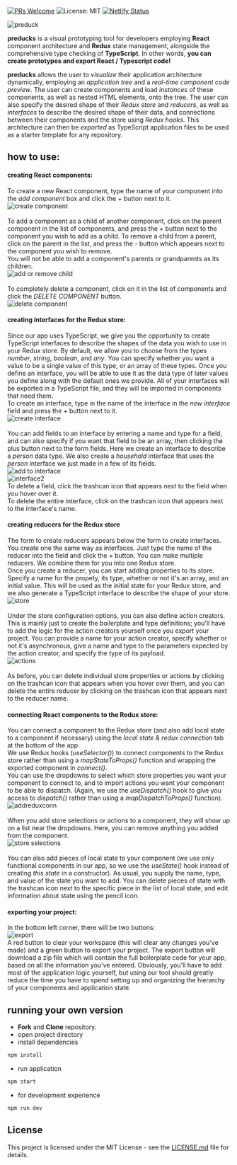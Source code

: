 [![PRs Welcome](https://img.shields.io/badge/PRs-welcome-brightgreen.svg)](https://github.com/oslabs-beta/preducks/pulls)
![License: MIT](https://img.shields.io/badge/License-MIT-yellow.svg)
[![Netlify Status](https://api.netlify.com/api/v1/badges/b0647ae0-9b38-4cf5-9b66-932bb2b02699/deploy-status)](https://app.netlify.com/sites/preducks/deploys)

![preduck](https://raw.githubusercontent.com/palgorhythm/preducks-web/master/preducks-logo-text.svg?sanitize=true)

**preducks** is a visual prototyping tool for developers employing **React** component architecture and **Redux** state management, alongside the comprehensive type checking of **TypeScript**.
In other words, **you can create prototypes and export React / Typescript code!**

**preducks** allows the user to _visualize_ their application architecture dynamically, employing an _application tree_ and a _real-time component code preview_. The user can create components and load _instances_ of these components, as well as nested HTML elements, onto the tree. The user can also specify the desired shape of their _Redux store_ and _reducers_, as well as _interfaces_ to describe the desired shape of their data, and connections between their components and the store using _Redux hooks_. This architecture can then be _exported_ as TypeScript application files to be used as a starter template for any repository.

## how to use:

#### creating React components:
To create a new React component, type the name of your component into the _add component_ box and click the _+_ button next to it.\
![create component](/images/createcomponent.PNG)\
\
To add a component as a child of another component, click on the parent component in the list of components, and press the _+_ button next to the component you wish to add as a child. To remove a child from a parent, click on the parent in the list, and press the _-_ button which appears next to the component you wish to remove.\
You will not be able to add a component's parents or 
grandparents as its children.\
![add or remove child](/images/addordeletecomponent.PNG)\
\
To completely delete a component, click on it in the list of components and click the _DELETE COMPONENT_ button.\
![delete component](/images/deletecomponent.PNG)
#### creating interfaces for the Redux store:
Since our app uses TypeScript, we give you the opportunity to create TypeScript interfaces to describe the shapes of the data you wish to use in your Redux store. By default, we allow you to choose from the types _number_, _string_, _boolean_, and _any_. You can specify whether you want a value to be a single value of this type, or an array of these types. Once you define an interface, you will be able to use it as the data type of later values you define along with the default ones we provide. All of your interfaces will be exported in a TypeScript file, and they will be imported in components that need them.\
To create an interface, type in the name of the interface in the _new interface_ field and press the _+_ button next to it.\
![create interface](/images/createinterface.PNG)\
\
You can add fields to an interface by entering a name and type for a field, and can also specify if you want that field to be an array, then clicking the plus button next to the form fields. Here we create an interface to describe a _person_ data type. We also create a _household_ interface that uses the _person_ interface we just made in a few of its fields.\
![add to interface](/images/interfacefields.PNG)\
![interface2](/images/household.PNG)\
To delete a field, click the trashcan icon that appears next to the field when you hover over it.\
To delete the entire interface, click on the trashcan icon that appears next to the interface's name.
#### creating reducers for the Redux store
The form to create reducers appears below the form to create interfaces. You create one the same way as interfaces. Just type the name of the reducer into the field and click the _+_ button. You can make multiple reducers. We combine them for you into one Redux store.\
Once you create a reducer, you can start adding properties to its store. Specify a name for the propety, its type, whether or not it's an array, and an initial value. This will be used as the initial state for your Redux store, and we also generate a TypeScript interface to describe the shape of your store.\
![store](/images/store.PNG)\
\
Under the store configuration options, you can also define action creators. This is mainly just to create the boilerplate and type definitions; you'll have to add the logic for the action creators yourself once you export your project. You can provide a name for your action creator, specify whether or not it's asynchronous, give a name and type to the parameters expected by the action creator, and specify the type of its payload.\
![actions](/images/actions.PNG)\
\
As before, you can delete individual store properties or actions by clicking on the trashcan icon that appears when you hover over them, and you can delete the entire reducer by clicking on the trashcan icon that appears next to the reducer name.
#### connecting React components to the Redux store:
You can connect a component to the Redux store (and also add local state to a component if necessary) using the _local state & redux connection_ tab at the bottom of the app.\
We use Redux hooks (_useSelector()_) to connect components to the Redux store rather than using a _mapStateToProps()_ function and wrapping the exported component in _connect()_.\
You can use the dropdowns to select which store properties you want your component to connect to, and to import actions you want your component to be able to dispatch. (Again, we use the _useDispatch()_ hook to give you access to _dispatch()_ rather than using a _mapDispatchToProps()_ function).\
![addreduxconn](/images/addreduxconn.PNG)\
\
When you add store selections or actions to a component, they will show up on a list near the dropdowns. Here, you can remove anything you added from the component.\
![store selections](/images/storeselections.PNG)\
\
You can also add pieces of local state to your component (we use only functional components in our app, so we use the _useState()_ hook instead of creating _this.state_ in a constructor). As usual, you supply the name, type, and value of the state you want to add. You can delete pieces of state with the trashcan icon next to the specific piece in the list of local state, and edit information about state using the pencil icon.
#### exporting your project:
In the bottom left corner, there will be two buttons:\
![export](/images/export.PNG)\
A red button to clear your workspace (this will clear any changes you've made) and a green button to export your project. The export button will download a zip file which will contain the full boilerplate code for your app, based on all the information you've entered. Obviously, you'll have to add most of the application logic yourself, but using our tool should greatly reduce the time you have to spend setting up and organizing the hierarchy of your components and application state.
## running your own version

- **Fork** and **Clone** repository.
- open project directory
- install dependencies

```bash
npm install
```

- run application

```bash
npm start
```

- for development experience

```bash
npm run dev
```

## License

This project is licensed under the MIT License - see the [LICENSE.md](https://github.com/oslabs-beta/preducks/blob/development/LICENSE.md) file for details.
